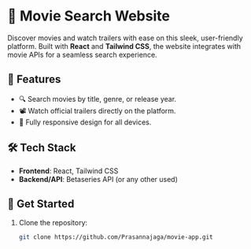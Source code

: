 # 🎥 Movie Search Website

Discover movies and watch trailers with ease on this sleek, user-friendly platform. Built with **React** and **Tailwind CSS**, the website integrates with movie APIs for a seamless search experience.

## 🌟 Features
- 🔍 Search movies by title, genre, or release year.
- 📽️ Watch official trailers directly on the platform.
- 🎨 Fully responsive design for all devices.

## 🛠️ Tech Stack
- **Frontend**: React, Tailwind CSS
- **Backend/API**: Betaseries API (or any other used) 

## 🚀 Get Started
1. Clone the repository:
   ```bash
   git clone https://github.com/Prasannajaga/movie-app.git
